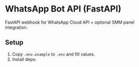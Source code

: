 # WhatsApp Bot API (FastAPI)

FastAPI webhook for WhatsApp Cloud API + optional SMM panel integration.

## Setup
1. Copy `.env.example` to `.env` and fill values.
2. Install deps:
